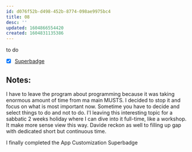 ```yaml
---
id: d076f52b-d498-452b-8774-098ae9975bc4
title: 08
desc: ''
updated: 1604866554420
created: 1604831135386
---
```


to do
- [x] [Superbadge](https://trailhead.salesforce.com/content/learn/superbadges/superbadge_lightning_platform_app_builder?trailmix_creator_id=strailhead&trailmix_slug=prepare-for-your-salesforce-platform-app-builder-credential)

## Notes:
I have to leave the program about programming because it was taking enormous amount of time from ma main MUSTS.
I decided to stop it and focus on what is most important now.
Sometime you have to decide and select things to do and not to do.
I'l leaving this interesting topic for a sabbatic 2 weeks holiday where I can dive into it full-time, like a workshop.
It make more sense view this way. Davide reckon as well to filling up gap with dedicated short but continuous time.

I finally completed the App Customization Superbadge
